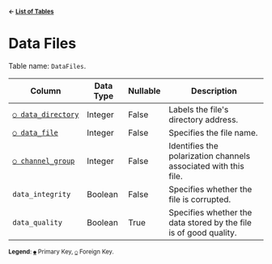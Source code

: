 <sup>**← [List of Tables](schema.md)**</sup>

# Data Files 

Table name: `DataFiles`.

| Column                                      | Data Type | Nullable | Description                                                       |
| --------------------------------------------| --------- | -------- | ----------------------------------------------------------------- |
| [`○ data_directory`](data_directories.md)   | Integer   | False    | Labels the file's directory address.                              |
| [`○ data_file`](data_types.md)              | Integer   | False    | Specifies the file name.                                          |
| [`○ channel_group`](channel_group_index.md) | Integer   | False    | Identifies the polarization channels associated with this file.   |
| `data_integrity`                            | Boolean   | False    | Specifies whether the file is corrupted.                          |
| `data_quality`                              | Boolean   | True     | Specifies whether the data stored by the file is of good quality. |

<sup>**Legend**: [`●`](data_directories.md) Primary Key, [`○`](data_directories.md) Foreign Key.</sup>
